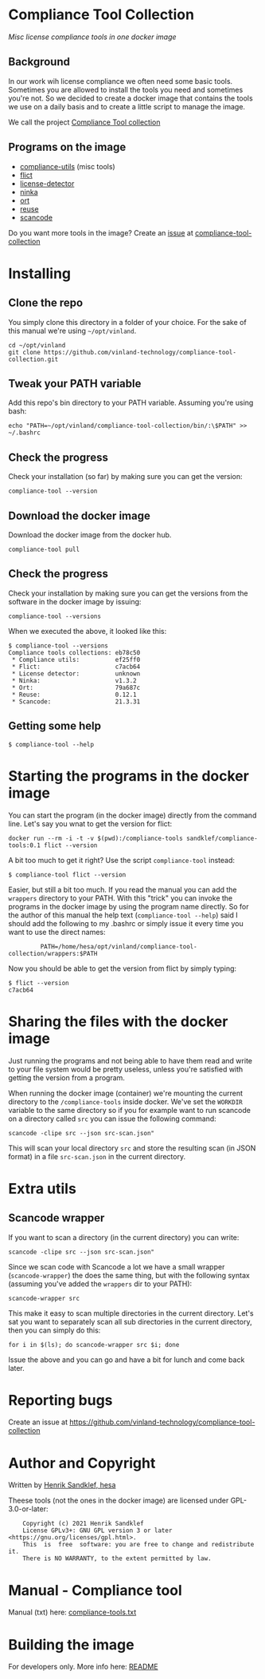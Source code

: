 # Compliance Tool Collection

*Misc license compliance tools in one docker image*

## Background

In our work wih license compliance we often need some basic
tools. Sometimes you are allowed to install the tools you need and
sometimes you're not. So we decided to create a docker image that
contains the tools we use on a daily basis and to create a little
script to manage the image.

We call the project [Compliance Tool collection](https://github.com/vinland-technology/compliance-tool-collection)

## Programs on the image

* [compliance-utils](https://github.com/vinland-technology/compliance-utils) (misc tools)
* [flict](https://github.com/vinland-technology/flict)
* [license-detector](http://github.com/go-enry/go-license-detector)
* [ninka](http://ninka.turingmachine.org/)
* [ort](https://github.com/oss-review-toolkit/ort)
* [reuse](https://reuse.software/)
* [scancode](https://github.com/nexB/scancode-toolkit)

Do you want more tools in the image? Create an [issue](https://github.com/vinland-technology/compliance-tool-collection/issues) at [compliance-tool-collection](https://github.com/vinland-technology/compliance-tool-collection)

# Installing

## Clone the repo

You simply clone this directory in a folder of your choice. For the
sake of this manual we're using ```~/opt/vinland```.

```
cd ~/opt/vinland
git clone https://github.com/vinland-technology/compliance-tool-collection.git
```

## Tweak your PATH variable

Add this repo's bin directory to your PATH variable. Assuming you're using bash:

```
echo "PATH=~/opt/vinland/compliance-tool-collection/bin/:\$PATH" >> ~/.bashrc
```

## Check the progress

Check your installation (so far) by making sure you can get the version:

```
compliance-tool --version
```

## Download the docker image

Download the docker image from the docker hub.

```
compliance-tool pull
```

## Check the progress

Check your installation by making sure you can get the versions from
the software in the docker image by issuing:

```
compliance-tool --versions
```

When we executed the above, it looked like this:

```
$ compliance-tool --versions
Compliance tools collections: eb78c50
 * Compliance utils:          ef25ff0
 * Flict:                     c7acb64
 * License detector:          unknown
 * Ninka:                     v1.3.2
 * Ort:                       79a687c
 * Reuse:                     0.12.1
 * Scancode:                  21.3.31
```

## Getting some help

```
$ compliance-tool --help
```

# Starting the programs in the docker image

You can start the program (in the docker image) directly from the
command line. Let's say you wnat to get the version for flict:

```
docker run --rm -i -t -v $(pwd):/compliance-tools sandklef/compliance-tools:0.1 flict --version
```

A bit too much to get it right? Use the script ```compliance-tool``` instead:

```
$ compliance-tool flict --version
```

Easier, but still a bit too much. If you read the manual you can add
the ```wrappers``` directory to your PATH. With this "trick" you can
invoke the programs in the docker image by using the program name
directly. So for the author of this manual the help text
(```compliance-tool --help```) said I should add the following to my
.bashrc or simply issue it every time you want to use the direct
names:

```
         PATH=/home/hesa/opt/vinland/compliance-tool-collection/wrappers:$PATH
```

Now you should be able to get the version from flict by simply typing:

```
$ flict --version
c7acb64
```

# Sharing the files with the docker image

Just running the programs and not being able to have them read and
write to your file system would be pretty useless, unless you're
satisfied with getting the version from a program.

When running the docker image (container) we're mounting the current
directory to the ```/compliance-tools``` inside docker. We've set the
```WORKDIR``` variable to the same directory so if you for example
want to run scancode on a directory called ```src``` you can issue the
following command:

```
scancode -clipe src --json src-scan.json"
```

This will scan your local directory ```src``` and store the resulting
scan (in JSON format) in a file ```src-scan.json``` in the current
directory.

# Extra utils

## Scancode wrapper

If you want to scan a directory (in the current directory) you can write:

```
scancode -clipe src --json src-scan.json"
```

Since we scan code with Scancode a lot we have a small wrapper
(```scancode-wrapper```) the does the same thing, but with the
following syntax (assuming you've added the ```wrappers``` dir to your
PATH):

```
scancode-wrapper src
```

This make it easy to scan multiple directories in the current
directory. Let's sat you want to separately scan all sub directories
in the current directory, then you can simply do this:

```
for i in $(ls); do scancode-wrapper src $i; done
```

Issue the above and you can go and have a bit for lunch and come back later.

# Reporting bugs

Create an issue at https://github.com/vinland-technology/compliance-tool-collection

# Author and Copyright

Written by [Henrik Sandklef, hesa](https://github.com/hesa)

Theese tools (not the ones in the docker image) are licensed under GPL-3.0-or-later:

```
    Copyright (c) 2021 Henrik Sandklef
    License GPLv3+: GNU GPL version 3 or later <https://gnu.org/licenses/gpl.html>.
    This  is  free  software: you are free to change and redistribute it.  
    There is NO WARRANTY, to the extent permitted by law.
```

# Manual - Compliance tool 

Manual (txt) here: [compliance-tools.txt](doc/compliance-tool.txt)

# Building the image

For developers only. More info here: [README](build/docker/compliance-tools/README.md)


